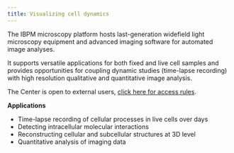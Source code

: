 ```yaml
---
title: Visualizing cell dynamics
---
```


The IBPM microscopy platform hosts last-generation widefield light microscopy equipment and advanced imaging software for automated image analyses.

It supports versatile applications for both fixed and live cell samples and provides opportunities for coupling dynamic studies (time-lapse recording) with high resolution qualitative and quantitative image analysis.

The Center is open to external users, [click here for access rules](/access).

**Applications**

- Time-lapse recording of cellular processes in live cells over days
- Detecting intracellular molecular interactions
- Reconstructing cellular and subcellular structures at 3D level
- Quantitative analysis of imaging data

